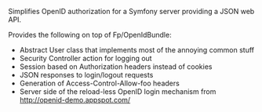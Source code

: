 Simplifies OpenID authorization for a Symfony server providing a JSON web API.

Provides the following on top of Fp/OpenIdBundle:

* Abstract User class that implements most of the annoying common stuff
* Security Controller action for logging out
* Session based on Authorization headers instead of cookies
* JSON responses to login/logout requests
* Generation of Access-Control-Allow-foo headers
* Server side of the reload-less OpenID login mechanism from http://openid-demo.appspot.com/
